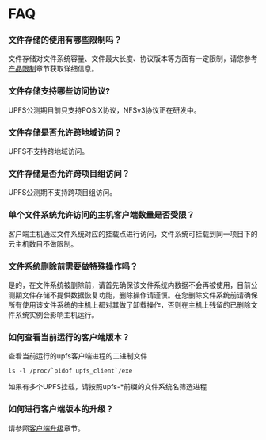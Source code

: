 # FAQ

### 文件存储的使用有哪些限制吗？
文件存储对文件系统容量、文件最大长度、协议版本等方面有一定限制，请您参考[产品限制](/upfs/upfs_manual_instruction/limit)章节获取详细信息。

### 文件存储支持哪些访问协议?
UPFS公测期目前只支持POSIX协议，NFSv3协议正在研发中。  

### 文件存储是否允许跨地域访问？
UPFS不支持跨地域访问。

### 文件存储是否允许跨项目组访问？
UPFS公测期不支持跨项目组访问。

### 单个文件系统允许访问的主机客户端数量是否受限？
客户端主机通过文件系统对应的挂载点进行访问，文件系统可挂载到同一项目下的云主机数目不做限制。

### 文件系统删除前需要做特殊操作吗？
是的，在文件系统被删除前，请首先确保该文件系统内数据不会再被使用，目前公测期文件存储不提供数据恢复功能，删除操作请谨慎。在您删除文件系统前请确保所有使用该文件系统的主机上都对其做了卸载操作，否则在主机上残留的已删除文件系统实例会影响主机运行。

### 如何查看当前运行的客户端版本？
查看当前运行的upfs客户端进程的二进制文件   
```shell
ls -l /proc/`pidof upfs_client`/exe
```
如果有多个UPFS挂载，请按照upfs-*前缀的文件系统名筛选进程    

### 如何进行客户端版本的升级？  
请参照[客户端升级](/upfs/upfs_guide/linux_mount_update.md)章节。